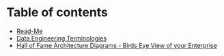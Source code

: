 # Table of contents

* [Read-Me](README.md)
* [Data Engineering Terminologies](data-engineering-terminologies.md)
* [Hall of Fame Architecture Diagrams - Birds Eye View of your Enterprise](hall-of-fame-architecture-diagrams-birds-eye-view-of-your-enterprise.md)
